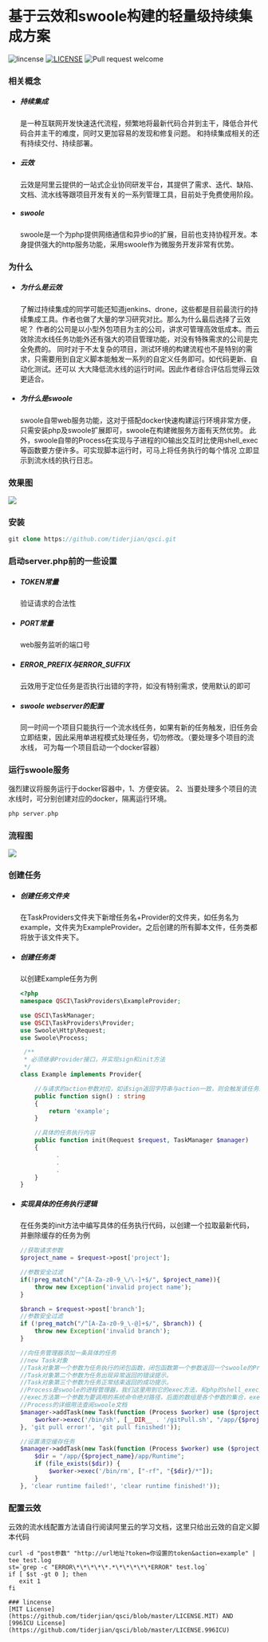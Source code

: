 # 基于云效和swoole构建的轻量级持续集成方案
![lincense](https://img.shields.io/badge/license-MIT-blue.svg?style=flat-square)
[![LICENSE](https://img.shields.io/badge/license-Anti%20996-blue.svg)](https://github.com/996icu/996.ICU/blob/master/LICENSE)
![Pull request welcome](https://img.shields.io/badge/pr-welcome-green.svg?style=flat-square)

### 相关概念
+ ##### 持续集成
    是一种互联网开发快速迭代流程，频繁地将最新代码合并到主干，降低合并代码合并主干的难度，同时又更加容易的发现和修复问题。
    和持续集成相关的还有持续交付、持续部署。
+ ##### 云效
    云效是阿里云提供的一站式企业协同研发平台，其提供了需求、迭代、缺陷、文档、流水线等跟项目开发有关的一系列管理工具，目前处于免费使用阶段。
+ ##### swoole
    swoole是一个为php提供网络通信和异步io的扩展，目前也支持协程开发。本身提供强大的http服务功能，采用swoole作为微服务开发非常有优势。
    
### 为什么
+ ##### 为什么是云效 
   了解过持续集成的同学可能还知道jenkins、drone，这些都是目前最流行的持续集成工具。作者也做了大量的学习研究对比。那么为什么最后选择了云效呢？
   作者的公司是以小型外包项目为主的公司，讲求可管理高效低成本。而云效除流水线任务功能外还有强大的项目管理功能，对没有特殊需求的公司是完全免费的。
   同时对于不太复杂的项目，测试环境的构建流程也不是特别的需求，只需要用到自定义脚本能触发一系列的自定义任务即可。如代码更新、自动化测试。还可以
   大大降低流水线的运行时间。因此作者综合评估后觉得云效更适合。
+ ##### 为什么是swoole
   swoole自带web服务功能，这对于搭配docker快速构建运行环境非常方便，只需安装php及swoole扩展即可，swoole在构建微服务方面有天然优势。
   此外，swoole自带的Process在实现与子进程的IO输出交互时比使用shell_exec等函数要方便许多。可实现脚本运行时，可马上将任务执行的每个情况
   立即显示到流水线的执行日志。
   
### 效果图
<img src="https://github.com/tiderjian/qsci/blob/master/blob/ex.png" />

### 安装
```php
git clone https://github.com/tiderjian/qsci.git
```

### 启动server.php前的一些设置
+ ##### TOKEN常量
    验证请求的合法性
+ ##### PORT常量
    web服务监听的端口号
+ ##### ERROR_PREFIX与ERROR_SUFFIX
    云效用于定位任务是否执行出错的字符，如没有特别需求，使用默认的即可
+ ##### swoole webserver的配置
    同一时间一个项目只能执行一个流水线任务，如果有新的任务触发，旧任务会立即结束，因此采用单进程模式处理任务，切勿修改。（要处理多个项目的流水线，
    可为每一个项目启动一个docker容器）
    
 ### 运行swoole服务
 强烈建议将服务运行于docker容器中，1、方便安装。 2、当要处理多个项目的流水线时，可分别创建对应的docker，隔离运行环境。
 ```php
 php server.php
 ```
   
### 流程图
 <img src="https://user-images.githubusercontent.com/1665649/59674504-fbdb9e80-91f5-11e9-8526-ffa535d334e2.png" />
    
### 创建任务
+ ##### 创建任务文件夹
    在TaskProviders文件夹下新增任务名+Provider的文件夹，如任务名为example，文件夹为ExampleProvider。之后创建的所有脚本文件，任务类都将放于该文件夹下。
    
+ ##### 创建任务类
    以创建Example任务为例
    ```php
    <?php
    namespace QSCI\TaskProviders\ExampleProvider;
    
    use QSCI\TaskManager;
    use QSCI\TaskProviders\Provider;
    use Swoole\Http\Request;
    use Swoole\Process;
    
     /**
     * 必须继承Provider接口，并实现sign和init方法
     */
    class Example implements Provider{
    
        //与请求的action参数对应，如该sign返回字符串与action一致，则会触发该任务运行
        public function sign() : string
        {
            return 'example';
        }
    
        //具体的任务执行内容
        public function init(Request $request, TaskManager $manager)
        {
              .
              .
              .
        }
    }
    ```
+ ##### 实现具体的任务执行逻辑
    在任务类的init方法中编写具体的任务执行代码，以创建一个拉取最新代码，并删除缓存的任务为例
    ```php
    //获取请求参数
    $project_name = $request->post['project'];
    
    //参数安全过滤
    if(!preg_match("/^[A-Za-z0-9_\/\-]+$/", $project_name)){
        throw new Exception('invalid project name');
    }

    $branch = $request->post['branch'];
    //参数安全过滤
    if (!preg_match("/^[A-Za-z0-9_\-@]+$/", $branch)) {
        throw new Exception('invalid branch');
    }

    //向任务管理器添加一条具体的任务
    //new Task对象
   //Task对象第一个参数为任务执行的闭包函数，闭包函数第一个参数返回一个swoole的Process对象。
   //Task对象第二个参数为任务出现异常返回的错误提示。
   //Task对象第三个参数为任务正常结束返回的成功提示。
   //Process是swoole的进程管理器，我们这里用到它的exec方法，和php的shell_exec方法功能一样，可执行一个系统命令，它有良好的输出IO处理
   //exec方法第一个参数为要调用的系统命令绝对路径，后面的数组是各个参数的集合，exec(命令，[参数1，参数2，参数3, ....]) =  命令 参数1 参数2 参数3....
   //Process的详细用法查阅swoole文档
    $manager->addTask(new Task(function (Process $worker) use ($project_name, $branch) {
        $worker->exec('/bin/sh', [__DIR__ . '/gitPull.sh', "/app/{$project_name}", $branch]);
    }, 'git pull error!', 'git pull finished!'));

    //设置清空缓存任务
    $manager->addTask(new Task(function (Process $worker) use ($project_name) {
        $dir = "/app/{$project_name}/app/Runtime";
        if (file_exists($dir)) {
            $worker->exec('/bin/rm', ["-rf", "{$dir}/*"]);
        }
    }, 'clear runtime failed!', 'clear runtime finished!'));
    ```
    
 ### 配置云效
 云效的流水线配置方法请自行阅读阿里云的学习文档，这里只给出云效的自定义脚本代码
 ```blade
curl -d "post参数" "http://url地址?token=你设置的token&action=example" | tee test.log
st=`grep -c "ERROR\*\*\*\*\*.*\*\*\*\*\*ERROR" test.log`
if [ $st -gt 0 ]; then
    exit 1
fi
```
    
    ### lincense
    [MIT License](https://github.com/tiderjian/qsci/blob/master/LICENSE.MIT) AND [996ICU License](https://github.com/tiderjian/qsci/blob/master/LICENSE.996ICU)